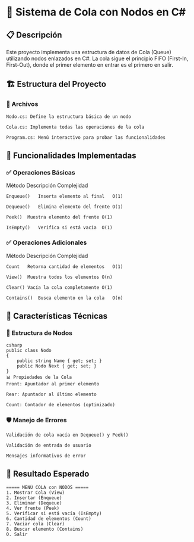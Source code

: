 # 📂 Sistema de Cola con Nodos en C#
## 📋 Descripción
Este proyecto implementa una estructura de datos de Cola (Queue) utilizando nodos enlazados en C#. La cola sigue el principio FIFO (First-In, First-Out), donde el primer elemento en entrar es el primero en salir.

## 🏗️ Estructura del Proyecto
### 📄 Archivos
```
Nodo.cs: Define la estructura básica de un nodo

Cola.cs: Implementa todas las operaciones de la cola

Program.cs: Menú interactivo para probar las funcionalidades
```

## 🔧 Funcionalidades Implementadas
### ✅ Operaciones Básicas

Método	Descripción	Complejidad
```
Enqueue()	Inserta elemento al final	O(1)

Dequeue()	Elimina elemento del frente	O(1)

Peek()	Muestra elemento del frente	O(1)

IsEmpty()	Verifica si está vacía	O(1)
```
### ✅ Operaciones Adicionales
Método	Descripción	Complejidad
```
Count	Retorna cantidad de elementos	O(1)

View()	Muestra todos los elementos	O(n)

Clear()	Vacía la cola completamente	O(1)

Contains()	Busca elemento en la cola	O(n)
```
## 🎯 Características Técnicas
### 🔗 Estructura de Nodos
```
csharp
public class Nodo
{
    public string Name { get; set; }
    public Nodo Next { get; set; }
}
📊 Propiedades de la Cola
Front: Apuntador al primer elemento

Rear: Apuntador al último elemento

Count: Contador de elementos (optimizado)
```
### 🛡️ Manejo de Errores
```
Validación de cola vacía en Dequeue() y Peek()

Validación de entrada de usuario

Mensajes informativos de error
```
## 🚀 Resultado Esperado
``` 
===== MENÚ COLA con NODOS =====
1. Mostrar Cola (View)
2. Insertar (Enqueue)
3. Eliminar (Dequeue) 
4. Ver frente (Peek)
5. Verificar si está vacía (IsEmpty)
6. Cantidad de elementos (Count)
7. Vaciar cola (Clear)
8. Buscar elemento (Contains)
0. Salir
```
